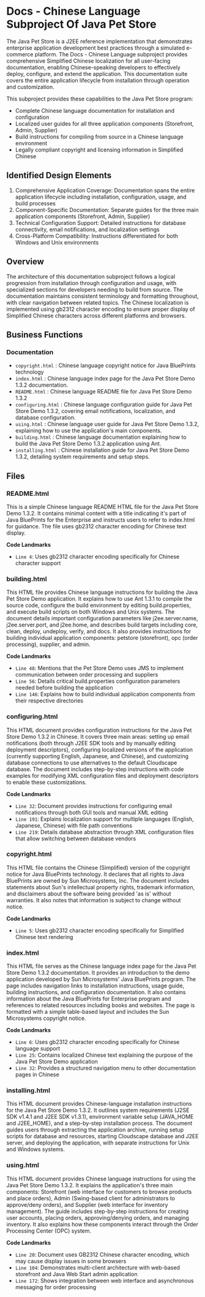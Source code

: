 # Docs - Chinese Language Subproject Of Java Pet Store

The Java Pet Store is a J2EE reference implementation that demonstrates enterprise application development best practices through a simulated e-commerce platform. The Docs - Chinese Language subproject provides comprehensive Simplified Chinese localization for all user-facing documentation, enabling Chinese-speaking developers to effectively deploy, configure, and extend the application. This documentation suite covers the entire application lifecycle from installation through operation and customization.

This subproject provides these capabilities to the Java Pet Store program:

- Complete Chinese language documentation for installation and configuration
- Localized user guides for all three application components (Storefront, Admin, Supplier)
- Build instructions for compiling from source in a Chinese language environment
- Legally compliant copyright and licensing information in Simplified Chinese

## Identified Design Elements

1. Comprehensive Application Coverage: Documentation spans the entire application lifecycle including installation, configuration, usage, and build processes
2. Component-Specific Documentation: Separate guides for the three main application components (Storefront, Admin, Supplier)
3. Technical Configuration Support: Detailed instructions for database connectivity, email notifications, and localization settings
4. Cross-Platform Compatibility: Instructions differentiated for both Windows and Unix environments

## Overview
The architecture of this documentation subproject follows a logical progression from installation through configuration and usage, with specialized sections for developers needing to build from source. The documentation maintains consistent terminology and formatting throughout, with clear navigation between related topics. The Chinese localization is implemented using gb2312 character encoding to ensure proper display of Simplified Chinese characters across different platforms and browsers.

## Business Functions

### Documentation
- `copyright.html` : Chinese language copyright notice for Java BluePrints technology
- `index.html` : Chinese language index page for the Java Pet Store Demo 1.3.2 documentation.
- `README.html` : Chinese language README file for Java Pet Store Demo 1.3.2
- `configuring.html` : Chinese language configuration guide for Java Pet Store Demo 1.3.2, covering email notifications, localization, and database configuration.
- `using.html` : Chinese language user guide for Java Pet Store Demo 1.3.2, explaining how to use the application's main components.
- `building.html` : Chinese language documentation explaining how to build the Java Pet Store Demo 1.3.2 application using Ant.
- `installing.html` : Chinese installation guide for Java Pet Store Demo 1.3.2, detailing system requirements and setup steps.

## Files
### README.html

This is a simple Chinese language README HTML file for the Java Pet Store Demo 1.3.2. It contains minimal content with a title indicating it's part of Java BluePrints for the Enterprise and instructs users to refer to index.html for guidance. The file uses gb2312 character encoding for Chinese text display.

 **Code Landmarks**
- `Line 4`: Uses gb2312 character encoding specifically for Chinese character support
### building.html

This HTML file provides Chinese language instructions for building the Java Pet Store Demo application. It explains how to use Ant 1.3.1 to compile the source code, configure the build environment by editing build.properties, and execute build scripts on both Windows and Unix systems. The document details important configuration parameters like j2ee.server.name, j2ee.server.port, and j2ee.home, and describes build targets including core, clean, deploy, undeploy, verify, and docs. It also provides instructions for building individual application components: petstore (storefront), opc (order processing), supplier, and admin.

 **Code Landmarks**
- `Line 48`: Mentions that the Pet Store Demo uses JMS to implement communication between order processing and suppliers
- `Line 56`: Details critical build.properties configuration parameters needed before building the application
- `Line 146`: Explains how to build individual application components from their respective directories
### configuring.html

This HTML document provides configuration instructions for the Java Pet Store Demo 1.3.2 in Chinese. It covers three main areas: setting up email notifications (both through J2EE SDK tools and by manually editing deployment descriptors), configuring localized versions of the application (currently supporting English, Japanese, and Chinese), and customizing database connections to use alternatives to the default Cloudscape database. The document includes step-by-step instructions with code examples for modifying XML configuration files and deployment descriptors to enable these customizations.

 **Code Landmarks**
- `Line 32`: Document provides instructions for configuring email notifications through both GUI tools and manual XML editing
- `Line 191`: Explains localization support for multiple languages (English, Japanese, Chinese) with file path conventions
- `Line 219`: Details database abstraction through XML configuration files that allow switching between database vendors
### copyright.html

This HTML file contains the Chinese (Simplified) version of the copyright notice for Java BluePrints technology. It declares that all rights to Java BluePrints are owned by Sun Microsystems, Inc. The document includes statements about Sun's intellectual property rights, trademark information, and disclaimers about the software being provided 'as is' without warranties. It also notes that information is subject to change without notice.

 **Code Landmarks**
- `Line 5`: Uses gb2312 character encoding specifically for Simplified Chinese text rendering
### index.html

This HTML file serves as the Chinese language index page for the Java Pet Store Demo 1.3.2 documentation. It provides an introduction to the demo application developed by Sun Microsystems' Java BluePrints program. The page includes navigation links to installation instructions, usage guide, building instructions, and configuration documentation. It also contains information about the Java BluePrints for Enterprise program and references to related resources including books and websites. The page is formatted with a simple table-based layout and includes the Sun Microsystems copyright notice.

 **Code Landmarks**
- `Line 6`: Uses gb2312 character encoding specifically for Chinese language support
- `Line 25`: Contains localized Chinese text explaining the purpose of the Java Pet Store Demo application
- `Line 32`: Provides a structured navigation menu to other documentation pages in Chinese
### installing.html

This HTML document provides Chinese-language installation instructions for the Java Pet Store Demo 1.3.2. It outlines system requirements (J2SE SDK v1.4.1 and J2EE SDK v1.3.1), environment variable setup (JAVA_HOME and J2EE_HOME), and a step-by-step installation process. The document guides users through extracting the application archive, running setup scripts for database and resources, starting Cloudscape database and J2EE server, and deploying the application, with separate instructions for Unix and Windows systems.
### using.html

This HTML document provides Chinese language instructions for using the Java Pet Store Demo 1.3.2. It explains the application's three main components: Storefront (web interface for customers to browse products and place orders), Admin (Swing-based client for administrators to approve/deny orders), and Supplier (web interface for inventory management). The guide includes step-by-step instructions for creating user accounts, placing orders, approving/denying orders, and managing inventory. It also explains how these components interact through the Order Processing Center (OPC) system.

 **Code Landmarks**
- `Line 20`: Document uses GB2312 Chinese character encoding, which may cause display issues in some browsers
- `Line 104`: Demonstrates multi-client architecture with web-based storefront and Java Web Start admin application
- `Line 172`: Shows integration between web interface and asynchronous messaging for order processing

[Generated by the Sage AI expert workbench: 2025-03-29 21:37:00  https://sage-tech.ai/workbench]: #